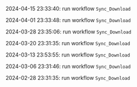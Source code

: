2024-04-15 23:33:40: run workflow `Sync_Download` 

2024-04-01 23:33:48: run workflow `Sync_Download` 

2024-03-28 23:35:06: run workflow `Sync_Download` 

2024-03-20 23:31:35: run workflow `Sync_Download` 

2024-03-13 23:53:55: run workflow `Sync_Download` 

2024-03-06 23:31:46: run workflow `Sync_Download` 

2024-02-28 23:31:35: run workflow `Sync_Download` 



